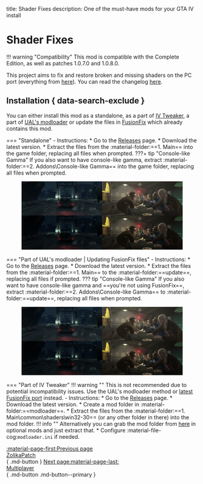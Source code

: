 title: Shader Fixes
description: One of the must-have mods for your GTA IV install

# Shader Fixes
!!! warning "Compatibility" 
    This mod is compatible with the Complete Edition, as well as patches 1.0.7.0 and 1.0.8.0.

This project aims to fix and restore broken and missing shaders on the PC port (everything from [here](https://libertycity-ru.translate.goog/gta-4/articles/4346-gta-iv-complete-edition-xbox-protiv-pc.html?_x_tr_sl=ru&_x_tr_tl=en&_x_tr_hl=pt-BR)). You can read the changelog [here](https://github.com/Parallellines0451/GTAIV.ShaderFixesCollection/blob/main/README.md#feature-list).

## Installation { data-search-exclude }
You can either install this mod as a standalone, as a part of [IV Tweaker](../../extras/modloading/#iv-tweaker), a part of [UAL's modloader](../../extras/modloading/#ultimate-asi-loader) or update the files in [FusionFix](fusionfix.md) which already contains this mod.

=== "Standalone"
    - Instructions:
        * Go to the [Releases](https://github.com/Parallellines0451/GTAIV.ShaderFixesCollection/releases) page.
        * Download the latest version.
        * Extract the files from the :material-folder:==1. Main== into the game folder, replacing all files when prompted.
        ???+ tip "Console-like Gamma"
            If you also want to have console-like gamma, extract :material-folder:==2. Addons\Console-like Gamma== into the game folder, replacing all files when prompted.
            <figure markdown>
                ![Image title](assets/console-gamma.png)
                <figcaption></figcaption>
            </figure>


=== "Part of UAL's modloader | Updating FusionFix files"
    - Instructions:
        * Go to the [Releases](https://github.com/Parallellines0451/GTAIV.ShaderFixesCollection/releases) page.
        * Download the latest version.
        * Extract the files from the :material-folder:==1. Main== to the :material-folder:==update==, replacing all files if prompted.
        ??? tip "Console-like Gamma"
            If you also want to have console-like gamma and ==you're not using FusionFix==, extract :material-folder:==2. Addons\Console-like Gamma== to :material-folder:==update==, replacing all files when prompted.
            <figure markdown>
                ![Image title](assets/console-gamma.png)
                <figcaption></figcaption>
            </figure>

=== "Part of IV Tweaker"
    !!! warning ""
        This is not recommended due to potential incompatibility issues. Use the UAL's modloader method or [latest FusionFix port](fusionfix.md) instead.
    - Instructions:
        * Go to the [Releases](https://github.com/Parallellines0451/GTAIV.ShaderFixesCollection/releases) page.
        * Download the latest version.
        * Create a mod folder in :material-folder:==modloader==.
        * Extract the files from the :material-folder:==1. Main\common\shaders\win32-30== (or any other folder in there) into the mod folder.
        !!! info ""
            Alternatively you can grab the mod folder from [here](https://zolika1351.pages.dev/mods/ivtweaker/downgrading) in optional mods and just extract that.
        * Configure :material-file-cog:`modloader.ini` if needed.

[:material-page-first:Previous page <br>ZolikaPatch</br>](fusionfix.md){ .md-button } [Next page:material-page-last: <br>Multiplayer</br>](../../multiplayer){ .md-button .md-button--primary }
